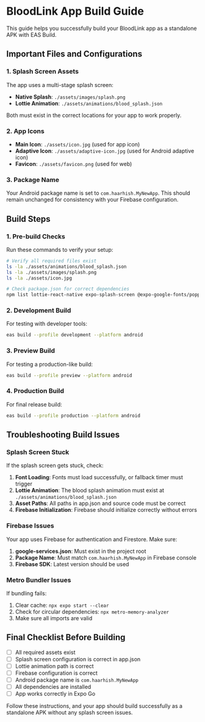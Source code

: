 # BloodLink App Build Guide

This guide helps you successfully build your BloodLink app as a standalone APK with EAS Build.

## Important Files and Configurations

### 1. Splash Screen Assets

The app uses a multi-stage splash screen:

- **Native Splash**: `./assets/images/splash.png`
- **Lottie Animation**: `./assets/animations/blood_splash.json`

Both must exist in the correct locations for your app to work properly.

### 2. App Icons

- **Main Icon**: `./assets/icon.jpg` (used for app icon)
- **Adaptive Icon**: `./assets/adaptive-icon.jpg` (used for Android adaptive icon)
- **Favicon**: `./assets/favicon.png` (used for web)

### 3. Package Name

Your Android package name is set to `com.haarhish.MyNewApp`. This should remain unchanged for consistency with your Firebase configuration.

## Build Steps

### 1. Pre-build Checks

Run these commands to verify your setup:

```bash
# Verify all required files exist
ls -la ./assets/animations/blood_splash.json
ls -la ./assets/images/splash.png
ls -la ./assets/icon.jpg

# Check package.json for correct dependencies
npm list lottie-react-native expo-splash-screen @expo-google-fonts/poppins
```

### 2. Development Build

For testing with developer tools:

```bash
eas build --profile development --platform android
```

### 3. Preview Build

For testing a production-like build:

```bash
eas build --profile preview --platform android
```

### 4. Production Build

For final release build:

```bash
eas build --profile production --platform android
```

## Troubleshooting Build Issues

### Splash Screen Stuck

If the splash screen gets stuck, check:

1. **Font Loading**: Fonts must load successfully, or fallback timer must trigger
2. **Lottie Animation**: The blood splash animation must exist at `./assets/animations/blood_splash.json`
3. **Asset Paths**: All paths in app.json and source code must be correct
4. **Firebase Initialization**: Firebase should initialize correctly without errors

### Firebase Issues

Your app uses Firebase for authentication and Firestore. Make sure:

1. **google-services.json**: Must exist in the project root
2. **Package Name**: Must match `com.haarhish.MyNewApp` in Firebase console
3. **Firebase SDK**: Latest version should be used

### Metro Bundler Issues

If bundling fails:

1. Clear cache: `npx expo start --clear`
2. Check for circular dependencies: `npx metro-memory-analyzer`
3. Make sure all imports are valid

## Final Checklist Before Building

- [ ] All required assets exist
- [ ] Splash screen configuration is correct in app.json
- [ ] Lottie animation path is correct
- [ ] Firebase configuration is correct
- [ ] Android package name is `com.haarhish.MyNewApp`
- [ ] All dependencies are installed
- [ ] App works correctly in Expo Go

Follow these instructions, and your app should build successfully as a standalone APK without any splash screen issues.
